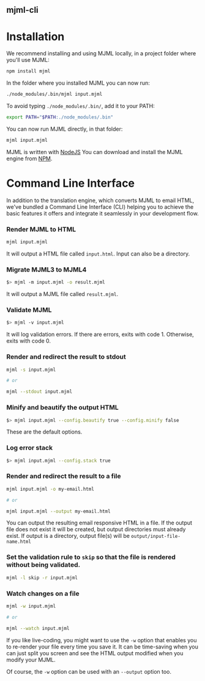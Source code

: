 ## mjml-cli

# Installation

We recommend installing and using MJML locally, in a project folder where you'll use MJML:
```bash
npm install mjml
```
In the folder where you installed MJML you can now run:
```bash
./node_modules/.bin/mjml input.mjml
```
To avoid typing `./node_modules/.bin/`, add it to your PATH:
```bash
export PATH="$PATH:./node_modules/.bin"
```
You can now run MJML directly, in that folder:
```bash
mjml input.mjml
```

MJML is written with [NodeJS](https://nodejs.org/en/)
You can download and install the MJML engine from [NPM](https://www.npmjs.com).

# Command Line Interface

In addition to the translation engine, which converts MJML to email HTML, we've bundled a Command Line Interface (CLI) helping you to achieve the basic features it offers and integrate it seamlessly in your development flow.

### Render MJML to HTML

```bash
mjml input.mjml
```

It will output a HTML file called `input.html`.
Input can also be a directory.

### Migrate MJML3 to MJML4

```bash
$> mjml -m input.mjml -o result.mjml
```

It will output a MJML file called `result.mjml`.

### Validate MJML

```bash
$> mjml -v input.mjml
```

It will log validation errors. If there are errors, exits with code 1. Otherwise, exits with code 0.

### Render and redirect the result to stdout

```bash
mjml -s input.mjml

# or

mjml --stdout input.mjml
```

### Minify and beautify the output HTML

```bash
$> mjml input.mjml --config.beautify true --config.minify false
```

These are the default options.

### Log error stack

```bash
$> mjml input.mjml --config.stack true
```

### Render and redirect the result to a file

```bash
mjml input.mjml -o my-email.html

# or

mjml input.mjml --output my-email.html
```

You can output the resulting email responsive HTML in a file.
If the output file does not exist it will be created, but output directories must already exist.
If output is a directory, output file(s) will be `output/input-file-name.html`

### Set the validation rule to `skip` so that the file is rendered without being validated.

```bash
mjml -l skip -r input.mjml
```

### Watch changes on a file

```bash
mjml -w input.mjml

# or

mjml --watch input.mjml
```

If you like live-coding, you might want to use the `-w` option that enables you to re-render your file every time you save it.
It can be time-saving when you can just split you screen and see the HTML output modified when you modify your MJML.

Of course, the `-w` option can be used with an `--output` option too.
